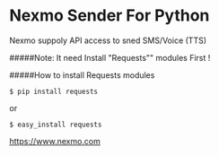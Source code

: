 Nexmo Sender For Python 
==

Nexmo suppoly API access to sned SMS/Voice (TTS)

#####Note: It need Install  "Requests"" modules First !

#####How to install Requests modules

	$ pip install requests
or

	$ easy_install requests
	
	
<https://www.nexmo.com>





